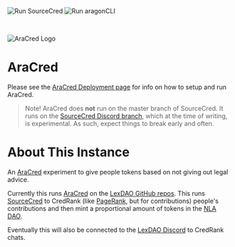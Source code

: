 ![Run SourceCred](https://github.com/aracred/AraCred/workflows/Run%20SourceCred/badge.svg)
![Run aragonCLI](https://github.com/aracred/AraCred/workflows/Run%20aragonCLI/badge.svg)

<br>

![AraCred Logo](https://avatars3.githubusercontent.com/u/63201387?s=200&v=4)

# AraCred

Please see the [AraCred Deployment page](https://aracred.github.io/website/docs/deploymentOverview/) for info on how to setup and run AraCred.

> Note! AraCred does **not** run on the master branch of SourceCred. It runs on the [SourceCred Discord branch](https://github.com/sourcecred/sourcecred/tree/discord), which at the time of writing, is experimental. As such, expect things to break early and often. 

# About This Instance

An [AraCred](https://aracred.github.io/website/) experiment to give people tokens based on not giving out legal advice.

Currently this runs [AraCred](https://aracred.github.io/website/docs/aracred) on the [LexDAO GitHub repos](https://github.com/lexDAO/). This runs [SourceCred](https://sourcecred.io/) to CredRank (like [PageRank](https://en.wikipedia.org/wiki/PageRank), but for contributions) people's contributions and then mint a proportional amount of tokens in the [NLA DAO](https://mainnet.aragon.org/#/notlegaladvice/home/).

Eventually this will also be connected to the [LexDAO Discord](https://discord.gg/Eds87c7) to CredRank chats.
